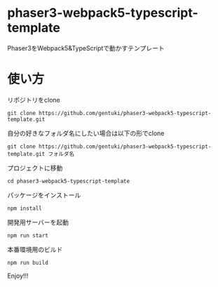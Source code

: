 # phaser3-webpack5-typescript-template
Phaser3をWebpack5&TypeScriptで動かすテンプレート

# 使い方
リポジトリをclone

```terminal
git clone https://github.com/gentuki/phaser3-webpack5-typescript-template.git
```

自分の好きなフォルダ名にしたい場合は以下の形でclone

```terminal
git clone https://github.com/gentuki/phaser3-webpack5-typescript-template.git フォルダ名
```

プロジェクトに移動

```terminal
cd phaser3-webpack5-typescript-template
```

パッケージをインストール

```terminal
npm install
```

開発用サーバーを起動

```terminal
npm run start
```

本番環境用のビルド

```terminal
npm run build
```

Enjoy!!!